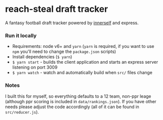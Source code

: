 # reach-steal draft tracker

A fantasy football draft tracker powered by [innerself](https://github.com/stasm/innerself/) and express.


### Run it locally

* Requirements: node v6+ and `yarn` (`yarn` is required, if you want to use `npm` you'll need to change the `package.json` scripts)
* Install dependencies (`$ yarn`)
* `$ yarn start` - builds the client application and starts an express server listening on port 3009
* `$ yarn watch` - watch and automatically build when `src/` files change


### Notes

I built this for myself, so everything defaults to a 12 team, non-ppr leage (although ppr scoring is included in `data/rankings.json`). If you have other needs please adjust the code accordingly (all of it can be found in `src/reducer.js`).
